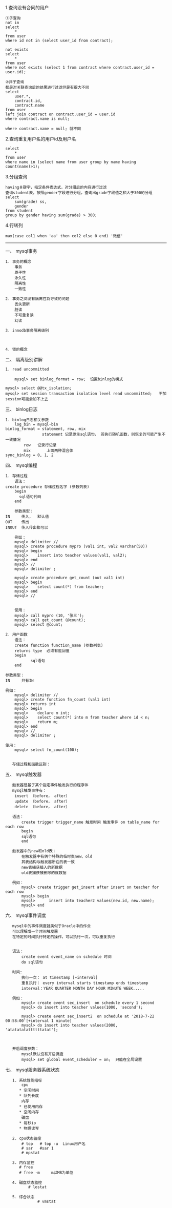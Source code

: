 1.查询没有合同的用户

	①子查询
	not in
	select 
	    *
	from user 
	where id not in (select user_id from contract);
	
	not exists
	select 
		* 
	from user 
	where not exists (select 1 from contract where contract.user_id = user.id);
	
	②非子查询
	都是对关联查询后的结果进行过滤但是有很大不同
	select 
		user.*,
		contract.id,
		contract.name 
	from user 
	left join contract on contract.user_id = user.id 
	where contract.name is null;
	
	where contract.name = null; 就不同

2.查询重复用户名的用户id及用户名	

	select 
		* 
	from user 
	where name in (select name from user group by name having count(name)>1);
	
3.分组查询
	
	having关键字，指定条件表达式，对分组后的内容进行过滤 
	查询student表，按照gender字段进行分组，查询出grade字段值之和大于300的分组
	select 
		sum(grade) ss, 
		gender 
	from student 
	group by gender having sum(grade) > 300;
	
 4.行转列
 
    max(case col1 when 'aa' then col2 else 0 end) '微信'	



--------------------------------------------------------------------------------------------------------------------------
一、 mysql事务
	
	1. 事务的概念
        事务
        原子性
        永久性
        隔离性
        一致性
	
	2. 事务之间没有隔离性将导致的问题
        丢失更新
        脏读
        不可重复读
        幻读
	
	3. innodb事务隔离级别
	
	
	
	4. 锁的概念

二、 隔离级别讲解
	
	1. read uncommitted
        
        mysql> set binlog_format = row;  设置binlog的模式
	
	mysql> select @@tx_isolation;
	mysql> set session transaction isolation level read uncommitted;   不加session可能会加不上去

三、 binlog日志
	
	1. binlog日志相关参数
        log_bin = mysql-bin
	binlog_format = statement, row, mix
	                statement 记录原生sql语句， 若执行随机函数，则恢复的可能产生不一致情况
			row	  记录行记录
			mix       上面两种混合体
	sync_binlog = 0, 1, 2
	
四、 mysql编程
	
	1. 存储过程
        语法：
	create procedure 存储过程名字 (参数列表)
        begin
	      sql语句代码
        end
	
        参数类型：
	IN     传入，  默认值
	OUT    传出
	INOUT  传入传出都可以
	
        例如：
		mysql> delimiter //
		mysql> create procedure mypro (val1 int, val2 varchar(50)) 
		mysql> begin
		mysql>    insert into teacher values(val1, val2);
		mysql> end
		mysql> //
		mysql> delimiter ;
	
		mysql> create procedure get_count (out val1 int) 
		mysql> begin
		mysql>    select count(*) from teacher;
		mysql> end
		mysql> //
	
	
        使用：
		mysql> call mypro (10, '张三');
		mysql> call get_count (@count);
		mysql> select @count;
	
	2. 用户函数
        语法：
		create function function_name (参数列表)  
		returns type  必须有返回值
		begin
		       sql语句
		end
	
	参数类型：
	IN     只有IN
        
	例如：
		mysql> delimiter //
		mysql> create function fn_count (val1 int)
		mysql> returns int
		mysql> begin
		mysql>    declare m int;
		mysql>    select count(*) into m from teacher where id < n;
		mysql>    return m;
		mysql> end
		mysql> //
		mysql> delimiter ;
	
	使用：
		mysql> select fn_count(100);
	
	
       存储过程和函数区别：
       
       
       
五、 mysql触发器
	
       触发器是基于某个指定事件触发执行的程序体
       mysql触发事件有：
		insert （before， after）
		update （before， after）
		delete （before， after）       
       
       语法：
	       create trigger trigger_name 触发时间 触发事件 on table_name for each row
	       begin
		   sql语句
	       end
       
       触发器中的new和old表：
	       在触发器中有俩个特殊的临时表new、old
	       其表结构与触发器所在的表一致
	       new表捕获插入的新数据
	       old表捕获被删除的就数据
       
       例如：
	       mysql> create trigger get_insert after insert on teacher for each row
	       mysql> begin
	       mysql> 	   insert into teacher2 values(new.id, new.name);
	       mysql> end
       
       
 六、 mysql事件调度
       
       mysql中的事件调度就类似于Oracle中的作业
       可以理解成一个时间触发器
       在特定的时间执行特定的操作，可以执行一次，可以重复执行
       
       
       语法：
	       create event event_name on schedule 时间
	       do sql语句
       
       时间:
	       执行一次： at timestamp [+interval]
	       重复执行： every interval starts timestamp ends timestamp
	       interval：YEAR QUARTER MONTH DAY HOUR MINUTE WEEK.....
       
       例如：
	       mysql> create event sec_insert  on schedule every 1 second
	       mysql> do insert into teacher values(1000, 'second');

	       mysql> create event sec_insert2  on schedule at '2018-7-22 00:58:00'[+interval 1 minute] 
	       mysql> do insert into teacher values(2000, 'atatatatattttttatat');

       
       
       开启调度参数：
	       mysql默认没有开启调度
	       mysql> set global event_scheduler = on;  只能在全局设置
       
       

七、 mysql服务器系统状态
       
       1. 系统性能指标
	       cpu
		  * 空闲时间
		  * 队列长度
	       内存
		  * 已使用内存
		  * 空闲内存
	       磁盘
		  * 每秒io
		  * 物理读写
	  
       2. cpu状态监控
		   # top   # top -u  Linux用户名
		   # sar   #sar 1 
		   # mpstat 
       
       3. 内存监控
		  # free     
		  # free -m     m以MB为单位
	  
       4. 磁盘状态监控
          	  # lostat
	  
       5. 综合状态
       	          # vmstat
		  
		  
		  
		  
		  
		  
	
	
	
	
	
	
